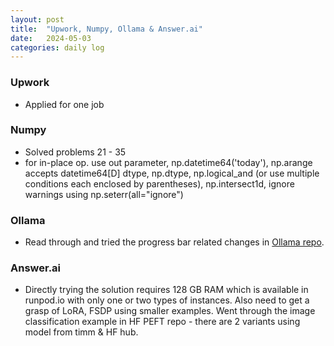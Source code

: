 ```yaml
---
layout: post
title:  "Upwork, Numpy, Ollama & Answer.ai"
date:   2024-05-03
categories: daily log
---
```


### Upwork

- Applied for one job
    

### Numpy
- Solved problems 21 - 35
- for in-place op. use out parameter, np.datetime64('today'), np.arange accepts datetime64[D] dtype, np.dtype, np.logical_and (or use multiple conditions each enclosed by parentheses), np.intersect1d, ignore warnings using np.seterr(all="ignore")
  

### Ollama
- Read through and tried the progress bar related changes in [Ollama repo](https://github.com/ollama/ollama/tree/main/progress). 

### Answer.ai
- Directly trying the solution requires 128 GB RAM which is available in runpod.io with only one or two types of instances. Also need to get a grasp of LoRA, FSDP using smaller examples. Went through the image classification example in HF PEFT repo - there are 2 variants using model from timm & HF hub.
 
 
